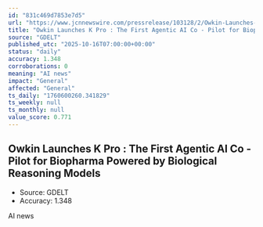 ```yaml
---
id: "831c469d7853e7d5"
url: "https://www.jcnnewswire.com/pressrelease/103128/2/Owkin-Launches-K-Pro:-The-First-Agentic-AI-Co-Pilot-for-Biopharma-Powered-by-Biological-Reasoning-Mo"
title: "Owkin Launches K Pro : The First Agentic AI Co - Pilot for Biopharma Powered by Biological Reasoning Models"
source: "GDELT"
published_utc: "2025-10-16T07:00:00+00:00"
status: "daily"
accuracy: 1.348
corroborations: 0
meaning: "AI news"
impact: "General"
affected: "General"
ts_daily: "1760600260.341829"
ts_weekly: null
ts_monthly: null
value_score: 0.771
---
```

## Owkin Launches K Pro : The First Agentic AI Co - Pilot for Biopharma Powered by Biological Reasoning Models

- Source: GDELT
- Accuracy: 1.348

AI news
